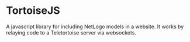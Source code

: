 TortoiseJS
===
A javascript library for including NetLogo models in a website. It works by relaying code to a Teletortoise server via websockets.
